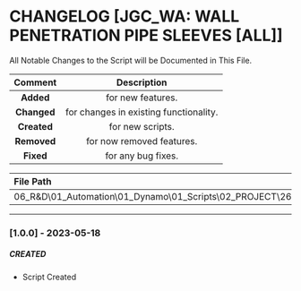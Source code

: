 # CHANGELOG [JGC_WA: WALL PENETRATION PIPE SLEEVES [ALL]]
All Notable Changes to the Script will be Documented in This File.

| Comment | Description |
| :--: | :--: |
| **Added**  | for new features. |
|**Changed** |for changes in existing functionality. |
|**Created** | for new scripts. |
|**Removed** |for now removed features. |
|**Fixed** |for any bug fixes. |

| File Path | 
| :-- |
|06_R&D\01_Automation\01_Dynamo\01_Scripts\02_PROJECT\268_JGC\WALLS|
------------------------------------------------------------------

### [1.0.0] - 2023-05-18
##### CREATED
- Script Created